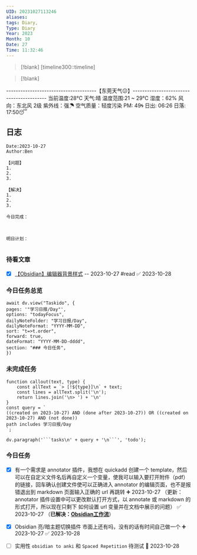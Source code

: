 ```yaml
---
UID: 20231027113246
aliases: 
tags: Diary,
Type: Diary
Year: 2023
Month: 10
Date: 27
Time: 11:32:46
---
```

> [!blank] 
> [timeline300::timeline]

>[!blank]
> 
--------------------------------------【东莞天气😕】-----------------------------------------
当前温度:28℃
天气:晴
温度范围:21 ~ 29℃
湿度：62%
风向：东北风 2级
紫外线：强☂
空气质量：轻度污染 PM: 49🌀
日出: 06:26 日落: 17:50😴

## 日志

```
Date:2023-10-27
Author:Ben

【问题】
1.
2.
3.

【解决】
1.
2.
3.

今日完成：



明日计划：


```




### 待看文章

- [x] [【Obsidian】编辑器背景样式](https://zhuanlan.zhihu.com/p/513335445) -- 2023-10-27 #read ✅ 2023-10-28



### 今日任务总览

```dataviewjs
await dv.view("Taskido", {
pages: '"学习日报/Day"',
options: "todayFocus",
dailyNoteFolder: "学习日报/Day",
dailyNoteFormat: "YYYY-MM-DD",
sort: "t=>t.order",
forward: true,
dateFormat: "YYYY-MM-DD-dddd",
section: "### 今日任务",
})
```

### 未完成任务

```dataviewjs
function callout(text, type) {
    const allText = `> [!${type}]\n` + text;
    const lines = allText.split('\n');
    return lines.join('\n> ') + '\n'
}
const query = `
((created on 2023-10-27) AND (done after 2023-10-27)) OR ((created on 2023-10-27) AND (not done))
path includes 学习日报/Day
`;

dv.paragraph('```tasks\n' + query + '\n```', 'todo');
```


### 今日任务

- [x] 有一个需求是 annotator 插件，我想在 quickadd 创建一个 template，然后可以在自定义文件名后再自定义一个变量，使我可以输入要打开附件（pdf）的链接，回车确认创建文件使可以正确进入 annotator 的编辑页面，也不是报错退出到 markdown 页面输入正确的 url 再跳转 ➕ 2023-10-27 （更新：annotator 插件设置中可以更改默认打开方式，以 annotate 或 markdown 的形式打开，所以现在只剩下 如何设置 url 变量并在文档中展示的问题） ✅ 2023-10-27 （**已解决：[Obsidian工作流](学习日报/Obsidian工作流.md#^j0cbvb)**）

- [x] Obsidian 亮/暗主题切换插件 市面上还有吗，没有的话有时间自己做一个 ➕ 2023-10-27 ✅ 2023-10-28
- [ ]  实用性 `obsidian to anki` 和 `Spaced Repetition` 待测试 📅 2023-10-28 